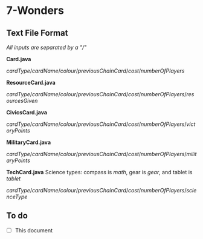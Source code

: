 # 7-Wonders
## Text File Format
*All inputs are separated by a "/"*

**Card.java**

*cardType*/*cardName*/*colour*/*previousChainCard*/*cost*/*numberOfPlayers*

**ResourceCard.java**

*cardType*/*cardName*/*colour*/*previousChainCard*/*cost*/*numberOfPlayers*/*resourcesGiven*

**CivicsCard.java**

*cardType*/*cardName*/*colour*/*previousChainCard*/*cost*/*numberOfPlayers*/*victoryPoints*

**MilitaryCard.java**

*cardType*/*cardName*/*colour*/*previousChainCard*/*cost*/*numberOfPlayers*/*militaryPoints*

**TechCard.java** Science types: compass is *math*, gear is *gear*, and tablet is *tablet*

*cardType*/*cardName*/*colour*/*previousChainCard*/*cost*/*numberOfPlayers*/*scienceType*

## To do
- [ ] This document
